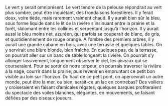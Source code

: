 Le vert y serait omniprésent. Le vert tendre de la pelouse répondrait au vert plus sombre, peut être inquiétant, des frondaisons forestières. Il y ferait doux, voire tiède, mais rarement vraiment chaud. Il y aurait bien sûr le bleu, sous forme liquide dans le lit de la rivière s’insinuant entre la prairie et la forêt, slalomant entre les collines et serpentant jusqu’à l’horizon. Il y aurait aussi le bleu moins net, azuréen, qui parfois se couperait de blanc, de gris, et quotidiennement de rouge orangé.
A l’ombre des premiers arbres, il y aurait une grande cabane en bois, avec une terrasse et quelques tables. On y servirait une bière blonde, bien fraîche. En quelques pas, de la terrasse, on pourrait aller sur un banc de sable longeant la rivière. On pourrait s’y allonger lassivement, longuement observer le ciel, les oiseaux qui se courseraient. Pour se sortir de notre torpeur, on pourrais traverser la rivière à la nage, courrir dans la prairie, puis revenir en empruntant ce petit bon visible au loin sur l’horizon.
Du haut de ce petit pont, on apercevrait un autre monde, peut être la mer, ou bien, serait-ce un lac en contrebas? Des voiliers y croiseraient en faisant d’amicales régates, quelques barques profiteraient du spectacle des voiles blanches, élégantes, en mouvements, se faisant défiées par des oiseaux joueurs. 